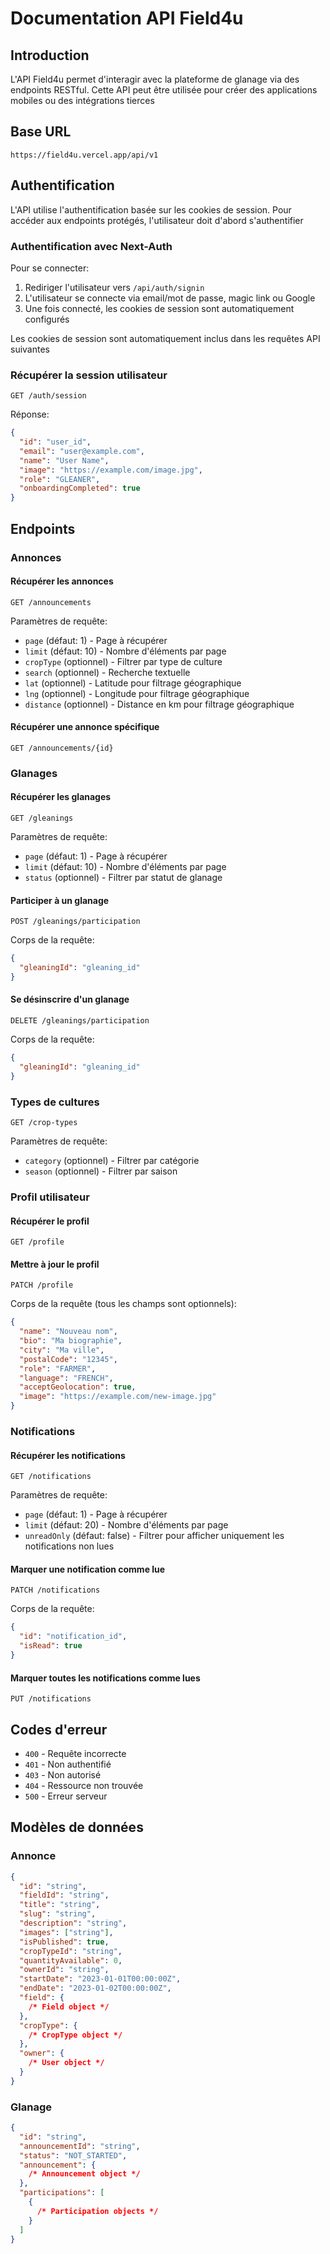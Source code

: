 # Documentation API Field4u

## Introduction

L'API Field4u permet d'interagir avec la plateforme de glanage via des endpoints RESTful. Cette API peut être utilisée pour créer des applications mobiles ou des intégrations tierces

## Base URL

```
https://field4u.vercel.app/api/v1
```

## Authentification

L'API utilise l'authentification basée sur les cookies de session. Pour accéder aux endpoints protégés, l'utilisateur doit d'abord s'authentifier

### Authentification avec Next-Auth

Pour se connecter:

1. Rediriger l'utilisateur vers `/api/auth/signin`
2. L'utilisateur se connecte via email/mot de passe, magic link ou Google
3. Une fois connecté, les cookies de session sont automatiquement configurés

Les cookies de session sont automatiquement inclus dans les requêtes API suivantes

### Récupérer la session utilisateur

```
GET /auth/session
```

Réponse:

```json
{
  "id": "user_id",
  "email": "user@example.com",
  "name": "User Name",
  "image": "https://example.com/image.jpg",
  "role": "GLEANER",
  "onboardingCompleted": true
}
```

## Endpoints

### Annonces

#### Récupérer les annonces

```
GET /announcements
```

Paramètres de requête:

- `page` (défaut: 1) - Page à récupérer
- `limit` (défaut: 10) - Nombre d'éléments par page
- `cropType` (optionnel) - Filtrer par type de culture
- `search` (optionnel) - Recherche textuelle
- `lat` (optionnel) - Latitude pour filtrage géographique
- `lng` (optionnel) - Longitude pour filtrage géographique
- `distance` (optionnel) - Distance en km pour filtrage géographique

#### Récupérer une annonce spécifique

```
GET /announcements/{id}
```

### Glanages

#### Récupérer les glanages

```
GET /gleanings
```

Paramètres de requête:

- `page` (défaut: 1) - Page à récupérer
- `limit` (défaut: 10) - Nombre d'éléments par page
- `status` (optionnel) - Filtrer par statut de glanage

#### Participer à un glanage

```
POST /gleanings/participation
```

Corps de la requête:

```json
{
  "gleaningId": "gleaning_id"
}
```

#### Se désinscrire d'un glanage

```
DELETE /gleanings/participation
```

Corps de la requête:

```json
{
  "gleaningId": "gleaning_id"
}
```

### Types de cultures

```
GET /crop-types
```

Paramètres de requête:

- `category` (optionnel) - Filtrer par catégorie
- `season` (optionnel) - Filtrer par saison

### Profil utilisateur

#### Récupérer le profil

```
GET /profile
```

#### Mettre à jour le profil

```
PATCH /profile
```

Corps de la requête (tous les champs sont optionnels):

```json
{
  "name": "Nouveau nom",
  "bio": "Ma biographie",
  "city": "Ma ville",
  "postalCode": "12345",
  "role": "FARMER",
  "language": "FRENCH",
  "acceptGeolocation": true,
  "image": "https://example.com/new-image.jpg"
}
```

### Notifications

#### Récupérer les notifications

```
GET /notifications
```

Paramètres de requête:

- `page` (défaut: 1) - Page à récupérer
- `limit` (défaut: 20) - Nombre d'éléments par page
- `unreadOnly` (défaut: false) - Filtrer pour afficher uniquement les notifications non lues

#### Marquer une notification comme lue

```
PATCH /notifications
```

Corps de la requête:

```json
{
  "id": "notification_id",
  "isRead": true
}
```

#### Marquer toutes les notifications comme lues

```
PUT /notifications
```

## Codes d'erreur

- `400` - Requête incorrecte
- `401` - Non authentifié
- `403` - Non autorisé
- `404` - Ressource non trouvée
- `500` - Erreur serveur

## Modèles de données

### Annonce

```json
{
  "id": "string",
  "fieldId": "string",
  "title": "string",
  "slug": "string",
  "description": "string",
  "images": ["string"],
  "isPublished": true,
  "cropTypeId": "string",
  "quantityAvailable": 0,
  "ownerId": "string",
  "startDate": "2023-01-01T00:00:00Z",
  "endDate": "2023-01-02T00:00:00Z",
  "field": {
    /* Field object */
  },
  "cropType": {
    /* CropType object */
  },
  "owner": {
    /* User object */
  }
}
```

### Glanage

```json
{
  "id": "string",
  "announcementId": "string",
  "status": "NOT_STARTED",
  "announcement": {
    /* Announcement object */
  },
  "participations": [
    {
      /* Participation objects */
    }
  ]
}
```
